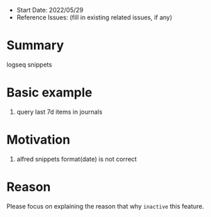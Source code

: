 - Start Date: 2022/05/29
- Reference Issues: (fill in existing related issues, if any)

# Summary

logseq snippets 

# Basic example

1. query last 7d items in journals

# Motivation

1. alfred snippets format(date) is not correct

# Reason

Please focus on explaining the reason that why `inactive` this feature.
